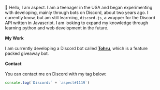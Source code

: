 👋 Hello, I am aspect. I am a teenager in the USA and began experimenting with developing, mainly through bots on Discord, about two years ago. I currently know, but am still learrning, `discord.js`, a wrapper for the Discord API written in Javascript. I am looking to expand my knowledge through learning python and web development in the future.<br /><br />**My Work**<br /><br />I am currently developing a Discord bot called [**Tohru**](https://discord.gg/KsMrgY68Qh), which is a feature packed giveaway bot.<br /><br />**Contact**<br /><br />You can contact me on Discord with my tag below:
```js
console.log(`Discord:` + `aspect#1119`)
```
